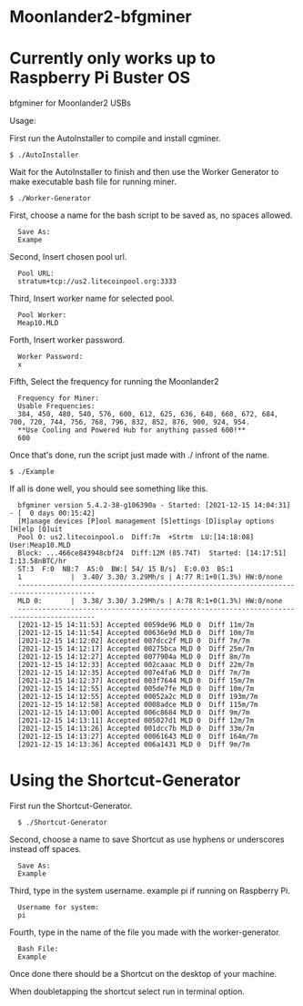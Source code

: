 # Moonlander2-bfgminer

# Currently only works up to Raspberry Pi Buster OS

bfgminer for Moonlander2 USBs

Usage:

First run the AutoInstaller to compile and install cgminer.

	$ ./AutoInstaller

Wait for the AutoInstaller to finish and then use the Worker Generator to make executable bash file for running miner.

	$ ./Worker-Generator

First, choose a name for the bash script to be saved as, no spaces allowed.

	  Save As:
	  Exampe

Second, Insert chosen pool url.

	  Pool URL:
	  stratum+tcp://us2.litecoinpool.org:3333

Third, Insert worker name for selected pool.

	  Pool Worker:
	  Meap10.MLD

Forth, Insert worker password.

	  Worker Password:
	  x

Fifth, Select the frequency for running the Moonlander2

	  Frequency for Miner:
	  Usable Frequencies:
	  384, 450, 480, 540, 576, 600, 612, 625, 636, 648, 660, 672, 684, 700, 720, 744, 756, 768, 796, 832, 852, 876, 900, 924, 954.
	  **Use Cooling and Powered Hub for anything passed 600!**
	  600

Once that's done, run the script just made with ./ infront of the name.

	$ ./Example

If all is done well, you should see something like this.

	  bfgminer version 5.4.2-38-g106390a - Started: [2021-12-15 14:04:31] - [  0 days 00:15:42]
	  [M]anage devices [P]ool management [S]ettings [D]isplay options             [H]elp [Q]uit
	  Pool 0: us2.litecoinpool.o  Diff:7m  +Strtm  LU:[14:18:08]  User:Meap10.MLD
	  Block: ...466ce843948cbf24  Diff:12M (85.74T)  Started: [14:17:51]  I:13.58nBTC/hr
	  ST:3  F:0  NB:7  AS:0  BW:[ 54/ 15 B/s]  E:0.03  BS:1
	  1            |  3.40/ 3.30/ 3.29Mh/s | A:77 R:1+0(1.3%) HW:0/none
	  -----------------------------------------------------------------------------------------
 	  MLD 0:       |  3.38/ 3.30/ 3.29Mh/s | A:78 R:1+0(1.3%) HW:0/none
	  -----------------------------------------------------------------------------------------
	  [2021-12-15 14:11:53] Accepted 0059de96 MLD 0  Diff 11m/7m
	  [2021-12-15 14:11:54] Accepted 00636e9d MLD 0  Diff 10m/7m
	  [2021-12-15 14:12:02] Accepted 007dcc2f MLD 0  Diff 7m/7m
	  [2021-12-15 14:12:17] Accepted 00275bca MLD 0  Diff 25m/7m
	  [2021-12-15 14:12:27] Accepted 0077904a MLD 0  Diff 8m/7m
	  [2021-12-15 14:12:33] Accepted 002caaac MLD 0  Diff 22m/7m
	  [2021-12-15 14:12:35] Accepted 007e4fa6 MLD 0  Diff 7m/7m
	  [2021-12-15 14:12:37] Accepted 003f7644 MLD 0  Diff 15m/7m
	  [2021-12-15 14:12:55] Accepted 005de7fe MLD 0  Diff 10m/7m
	  [2021-12-15 14:12:55] Accepted 00052a2c MLD 0  Diff 193m/7m
	  [2021-12-15 14:12:58] Accepted 0008adce MLD 0  Diff 115m/7m
	  [2021-12-15 14:13:00] Accepted 006c8684 MLD 0  Diff 9m/7m
	  [2021-12-15 14:13:11] Accepted 005027d1 MLD 0  Diff 12m/7m
	  [2021-12-15 14:13:26] Accepted 001dcc7b MLD 0  Diff 33m/7m
	  [2021-12-15 14:13:27] Accepted 00061643 MLD 0  Diff 164m/7m
	  [2021-12-15 14:13:36] Accepted 006a1431 MLD 0  Diff 9m/7m


# Using the Shortcut-Generator

First run the Shortcut-Generator.

	  $ ./Shortcut-Generator

Second, choose a name to save Shortcut as use hyphens or underscores instead off spaces.

	  Save As:
	  Example


Third, type in the system username. example pi if running on Raspberry Pi.

	  Username for system:
	  pi

Fourth, type in the name of the file you made with the worker-generator.

	  Bash File:
	  Example

Once done there should be a Shortcut on the desktop of your machine.

When doubletapping the shortcut select run in terminal option.


